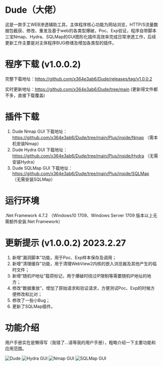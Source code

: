 # Dude（大佬）

这是一款手工WEB渗透辅助工具，主体程序核心功能为网站浏览，HTTP/S流量数据包截获、修改、重发及基于web的各类型爆破，Poc、Exp验证，程序自带脚本三宝Nmap、Hydra、SQLMap的GUI图形化插件高效率完成日常渗透工作，后续更新工作主要是对主体程序BUG修缮及增加各类型的插件。

# 程序下载 (v1.0.0.2)
完整下载地址：https://github.com/x364e3ab6/Dude/releases/tag/v1.0.0.2

实时更新地址：https://github.com/x364e3ab6/Dude/tree/main (更新得文件都不多，直接下载覆盖)

# 插件下载
1. Dude Nmap GUI 下载地址：https://github.com/x364e3ab6/Dude/tree/main/Plus/inside/Nmap （需本机安装Nmap）
2. Dude Hydra GUI 下载地址：https://github.com/x364e3ab6/Dude/tree/main/Plus/inside/Hydra （无需安装Hydra）
3. Dude SQLMap GUI 下载地址：https://github.com/x364e3ab6/Dude/tree/main/Plus/inside/SQLMap （无需安装SQLMap）

# 运行环境
.Net Framework 4.7.2 （Windows10 1709、Windows Server 1709 版本以上无需额外安装.Net Framework）

# 更新提示 (v1.0.0.2) 2023.2.27
1. 新增“漏洞脚本”功能，用于Poc、Exp样本保存及调用；
2. 新增“清理缓存”功能，用于清理WebView2内核的嵌入浏览器及其他产生的临时文件；
3. 新增“随机IP地址”载荷标记，用于爆破时绕过IP限制等需要随机IP地址的地方；
4. 修改“数据重放”，增加了原始请求和验证请求，方便测试Poc、Exp的时候方便修改和比对；
5. 修改了一些小Bug；
6. 更新了SQLMap插件。

# 功能介绍
用户手册实在是懒得写（我错了...请等我的用户手册），粗略介绍一下主要功能和应用范围。

![Dude](https://user-images.githubusercontent.com/73023058/221487446-dcae89e4-fd0a-417c-8771-bbf64d3086e7.jpg)
![Hydra GUI](https://user-images.githubusercontent.com/73023058/221487033-b939846a-43a0-4747-aaa5-ce5973c63546.jpg)
![Nmap GUI](https://user-images.githubusercontent.com/73023058/221487055-d98d4c8d-4e5d-4f45-9177-5c3c05f8f04b.jpg)
![SQLMap GUI](https://user-images.githubusercontent.com/73023058/221487066-dd89f908-a58d-41cd-be9c-60fcd12a63bb.jpg)

